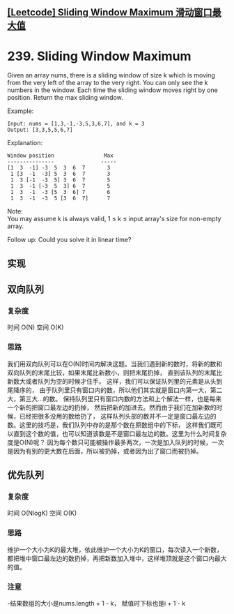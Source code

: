 ## [\[Leetcode\] Sliding Window Maximum 滑动窗口最大值](https://segmentfault.com/a/1190000003903509)

# 239. Sliding Window Maximum


Given an array nums, there is a sliding window of size k which is moving 
from the very left of the array to the very right. 
You can only see the k numbers in the window. 
Each time the sliding window moves right by one position. Return the max sliding window.

Example:
```
Input: nums = [1,3,-1,-3,5,3,6,7], and k = 3
Output: [3,3,5,5,6,7] 
```
Explanation: 
```
Window position                Max
---------------               -----
[1  3  -1] -3  5  3  6  7       3
 1 [3  -1  -3] 5  3  6  7       3
 1  3 [-1  -3  5] 3  6  7       5
 1  3  -1 [-3  5  3] 6  7       5
 1  3  -1  -3 [5  3  6] 7       6
 1  3  -1  -3  5 [3  6  7]      7
```

Note:  
You may assume k is always valid, 1 ≤ k ≤ input array's size for non-empty array.

Follow up:
Could you solve it in linear time?



## 实现

##  双向队列

###  复杂度
  时间 O(N) 空间 O(K)
 
###  思路
  我们用双向队列可以在O(N)时间内解决这题。当我们遇到新的数时，将新的数和双向队列的末尾比较，如果末尾比新数小，则把末尾扔掉，
直到该队列的末尾比新数大或者队列为空的时候才住手。
  这样，我们可以保证队列里的元素是从头到尾降序的，
由于队列里只有窗口内的数，所以他们其实就是窗口内第一大，第二大，第三大...的数。
保持队列里只有窗口内数的方法和上个解法一样，也是每来一个新的把窗口最左边的扔掉，
然后把新的加进去。然而由于我们在加新数的时候，已经把很多没用的数给扔了，
这样队列头部的数并不一定是窗口最左边的数。这里的技巧是，我们队列中存的是那个数在原数组中的下标，
这样我们既可以直到这个数的值，也可以知道该数是不是窗口最左边的数。这里为什么时间复杂度是O(N)呢？
因为每个数只可能被操作最多两次，一次是加入队列的时候，一次是因为有别的更大数在后面，所以被扔掉，或者因为出了窗口而被扔掉。
  

## 优先队列

### 复杂度
时间 O(NlogK) 空间 O(K)

### 思路
维护一个大小为K的最大堆，依此维护一个大小为K的窗口，每次读入一个新数，都把堆中窗口最左边的数扔掉，再把新数加入堆中，这样堆顶就是这个窗口内最大的值。

### 注意
-结果数组的大小是nums.length + 1 - k， 赋值时下标也是i + 1 - k